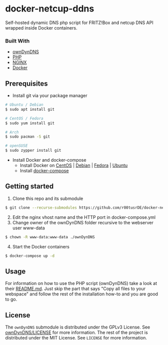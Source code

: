 # docker-netcup-ddns

Self-hosted dynamic DNS php script for FRITZ!Box and netcup DNS API wrapped inside Docker containers.

### Built With
* [ownDynDNS](https://github.com/fernwerker/ownDynDNS/tree/7f6291964e4aca4c612c69dc7839077623bde1f2)
* [PHP](https://www.php.net)
* [NGINX](https://www.nginx.com)
* [Docker](https://www.docker.com)

## Prerequisites
* Install git via your package manager
```sh
# Ubuntu / Debian
$ sudo apt install git

# CentOS / Fedora
$ sudo yum install git

# Arch
$ sudo pacman -S git

# openSUSE
$ sudo zypper install git
```
* Install Docker and docker-compose
  - Install Docker on [CentOS](https://docs.docker.com/engine/install/centos) | [Debian](https://docs.docker.com/engine/install/debian) | [Fedora](https://docs.docker.com/engine/install/fedora) | [Ubuntu](https://docs.docker.com/engine/install/ubuntu)
  - Install [docker-compose](https://docs.docker.com/compose/install)

## Getting started
1. Clone this repo and its submodule
```sh
$ git clone --recurse-submodules https://github.com/r00tusrDE/docker-netcup-ddns
```
2. Edit the nginx vhost name and the HTTP port in docker-compose.yml
3. Change owner of the ownDynDNS folder recursive to the webserver user www-data
```sh
$ chown -R www-data:www-data ./ownDynDNS
```
4. Start the Docker containers
```sh
$ docker-compose up -d
```

## Usage
For information on how to use the PHP script (ownDynDNS) take a look at their [README.md](https://github.com/fernwerker/ownDynDNS/blob/7f6291964e4aca4c612c69dc7839077623bde1f2/README.md).
Just skip the part that says "Copy all files to your webspace" and follow the rest of the installation how-to and you are good to go.

## License
The `ownDynDNS` submodule is distributed under the GPLv3 License. See [ownDynDNS/LICENSE](https://github.com/fernwerker/ownDynDNS/blob/7f6291964e4aca4c612c69dc7839077623bde1f2/LICENSE) for more information.
The rest of the project is distributed under the MIT License. See `LICENSE` for more information.
